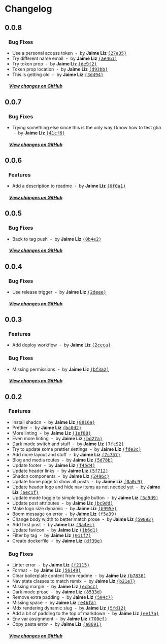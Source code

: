 # Changelog

## 0.0.8

### &nbsp;&nbsp;&nbsp;Bug Fixes

- Use a personal access token &nbsp;-&nbsp; by
  **Jaime Liz**
  [<samp>(27a35)</samp>](https://github.com/applogico/ui-bytes/commit/27a35be)
- Try different name email &nbsp;-&nbsp; by
  **Jaime Liz**
  [<samp>(ae461)</samp>](https://github.com/applogico/ui-bytes/commit/ae4614f)
- Try token prop &nbsp;-&nbsp; by **Jaime Liz**
  [<samp>(de9f2)</samp>](https://github.com/applogico/ui-bytes/commit/de9f2eb)
- Token prop location &nbsp;-&nbsp; by **Jaime
  Liz**
  [<samp>(d93bb)</samp>](https://github.com/applogico/ui-bytes/commit/d93bb87)
- This is getting old &nbsp;-&nbsp; by **Jaime
  Liz**
  [<samp>(3d494)</samp>](https://github.com/applogico/ui-bytes/commit/3d494f1)

##### &nbsp;&nbsp;&nbsp;&nbsp;[View changes on GitHub](https://github.com/applogico/ui-bytes/compare/0.0.7...0.0.8)

## 0.0.7

### &nbsp;&nbsp;&nbsp;Bug Fixes

- Trying something else since this is the only way
  I know how to test gha &nbsp;-&nbsp; by **Jaime
  Liz**
  [<samp>(41cf6)</samp>](https://github.com/applogico/ui-bytes/commit/41cf6cb)

##### &nbsp;&nbsp;&nbsp;&nbsp;[View changes on GitHub](https://github.com/applogico/ui-bytes/compare/0.0.6...0.0.7)

## 0.0.6

### &nbsp;&nbsp;&nbsp;Features

- Add a description to readme &nbsp;-&nbsp; by
  **Jaime Liz**
  [<samp>(6f0a1)</samp>](https://github.com/applogico/ui-bytes/commit/6f0a1af)

##### &nbsp;&nbsp;&nbsp;&nbsp;[View changes on GitHub](https://github.com/applogico/ui-bytes/compare/0.0.5...0.0.6)

## 0.0.5

### &nbsp;&nbsp;&nbsp;Bug Fixes

- Back to tag push &nbsp;-&nbsp; by **Jaime Liz**
  [<samp>(0b4e2)</samp>](https://github.com/applogico/ui-bytes/commit/0b4e285)

##### &nbsp;&nbsp;&nbsp;&nbsp;[View changes on GitHub](https://github.com/applogico/ui-bytes/compare/0.0.4...0.0.5)

## 0.0.4

### &nbsp;&nbsp;&nbsp;Bug Fixes

- Use release trigger &nbsp;-&nbsp; by **Jaime
  Liz**
  [<samp>(2deee)</samp>](https://github.com/applogico/ui-bytes/commit/2deee68)

##### &nbsp;&nbsp;&nbsp;&nbsp;[View changes on GitHub](https://github.com/applogico/ui-bytes/compare/0.0.3...0.0.4)

## 0.0.3

### &nbsp;&nbsp;&nbsp;Features

- Add deploy workflow &nbsp;-&nbsp; by **Jaime
  Liz**
  [<samp>(2ceca)</samp>](https://github.com/applogico/ui-bytes/commit/2ceca72)

### &nbsp;&nbsp;&nbsp;Bug Fixes

- Missing permissions &nbsp;-&nbsp; by **Jaime
  Liz**
  [<samp>(bf3a2)</samp>](https://github.com/applogico/ui-bytes/commit/bf3a2e0)

##### &nbsp;&nbsp;&nbsp;&nbsp;[View changes on GitHub](https://github.com/applogico/ui-bytes/compare/0.0.2...0.0.3)

## 0.0.2

### &nbsp;&nbsp;&nbsp;Features

- Install shadcn &nbsp;-&nbsp; by **Jaime Liz**
  [<samp>(8816a)</samp>](https://github.com/applogico/ui-bytes/commit/8816a6a)
- Prettier &nbsp;-&nbsp; by **Jaime Liz**
  [<samp>(bc0d2)</samp>](https://github.com/applogico/ui-bytes/commit/bc0d282)
- More linting &nbsp;-&nbsp; by **Jaime Liz**
  [<samp>(1ef80)</samp>](https://github.com/applogico/ui-bytes/commit/1ef80c1)
- Even more linting &nbsp;-&nbsp; by **Jaime Liz**
  [<samp>(bd27a)</samp>](https://github.com/applogico/ui-bytes/commit/bd27af6)
- Dark mode switch and stuff &nbsp;-&nbsp; by
  **Jaime Liz**
  [<samp>(7fc92)</samp>](https://github.com/applogico/ui-bytes/commit/7fc92eb)
- Try to update some prettier settings
  &nbsp;-&nbsp; by **Jaime Liz**
  [<samp>(fde3c)</samp>](https://github.com/applogico/ui-bytes/commit/fde3c01)
- Add more layout and stuff &nbsp;-&nbsp; by
  **Jaime Liz**
  [<samp>(7c757)</samp>](https://github.com/applogico/ui-bytes/commit/7c75732)
- Blog and media routes &nbsp;-&nbsp; by **Jaime
  Liz**
  [<samp>(5d78b)</samp>](https://github.com/applogico/ui-bytes/commit/5d78b81)
- Update footer &nbsp;-&nbsp; by **Jaime Liz**
  [<samp>(f45d4)</samp>](https://github.com/applogico/ui-bytes/commit/f45d494)
- Update header links &nbsp;-&nbsp; by **Jaime
  Liz**
  [<samp>(5f712)</samp>](https://github.com/applogico/ui-bytes/commit/5f7121c)
- Shadcn components &nbsp;-&nbsp; by **Jaime Liz**
  [<samp>(2496c)</samp>](https://github.com/applogico/ui-bytes/commit/2496ca1)
- Update home page to show all posts &nbsp;-&nbsp;
  by **Jaime Liz**
  [<samp>(0a0c9)</samp>](https://github.com/applogico/ui-bytes/commit/0a0c98b)
- Update header logo and hide nav items as not
  needed yet &nbsp;-&nbsp; by **Jaime Liz**
  [<samp>(6ec1f)</samp>](https://github.com/applogico/ui-bytes/commit/6ec1f17)
- Update mode toggle to simple toggle button
  &nbsp;-&nbsp; by **Jaime Liz**
  [<samp>(5c9d9)</samp>](https://github.com/applogico/ui-bytes/commit/5c9d9fe)
- Update post attributes &nbsp;-&nbsp; by **Jaime
  Liz**
  [<samp>(bc9dd)</samp>](https://github.com/applogico/ui-bytes/commit/bc9dd68)
- Make logo size dynamic &nbsp;-&nbsp; by **Jaime
  Liz**
  [<samp>(b995e)</samp>](https://github.com/applogico/ui-bytes/commit/b995e47)
- Boom message on error &nbsp;-&nbsp; by **Jaime
  Liz**
  [<samp>(f5a39)</samp>](https://github.com/applogico/ui-bytes/commit/f5a39d6)
- Change body width to better match prose
  &nbsp;-&nbsp; by **Jaime Liz**
  [<samp>(59893)</samp>](https://github.com/applogico/ui-bytes/commit/59893f1)
- Add first post &nbsp;-&nbsp; by **Jaime Liz**
  [<samp>(3a4ec)</samp>](https://github.com/applogico/ui-bytes/commit/3a4ecb8)
- Update favicon &nbsp;-&nbsp; by **Jaime Liz**
  [<samp>(1b6d1)</samp>](https://github.com/applogico/ui-bytes/commit/1b6d1ec)
- Filter by tag &nbsp;-&nbsp; by **Jaime Liz**
  [<samp>(011f7)</samp>](https://github.com/applogico/ui-bytes/commit/011f745)
- Create dockerfile &nbsp;-&nbsp; by **Jaime Liz**
  [<samp>(df39e)</samp>](https://github.com/applogico/ui-bytes/commit/df39ed8)

### &nbsp;&nbsp;&nbsp;Bug Fixes

- Linter error &nbsp;-&nbsp; by **Jaime Liz**
  [<samp>(f2115)</samp>](https://github.com/applogico/ui-bytes/commit/f2115e7)
- Format &nbsp;-&nbsp; by **Jaime Liz**
  [<samp>(56149)</samp>](https://github.com/applogico/ui-bytes/commit/56149f8)
- Clear boilerplate content from readme
  &nbsp;-&nbsp; by **Jaime Liz**
  [<samp>(b7838)</samp>](https://github.com/applogico/ui-bytes/commit/b7838ba)
- Nav state classes to match remix &nbsp;-&nbsp;
  by **Jaime Liz**
  [<samp>(b21e7)</samp>](https://github.com/applogico/ui-bytes/commit/b21e7d3)
- Missing margin &nbsp;-&nbsp; by **Jaime Liz**
  [<samp>(ecbcc)</samp>](https://github.com/applogico/ui-bytes/commit/ecbccd9)
- Dark mode prose &nbsp;-&nbsp; by **Jaime Liz**
  [<samp>(8533d)</samp>](https://github.com/applogico/ui-bytes/commit/8533dbc)
- Remove extra padding &nbsp;-&nbsp; by **Jaime
  Liz**
  [<samp>(504c7)</samp>](https://github.com/applogico/ui-bytes/commit/504c707)
- Missing space &nbsp;-&nbsp; by **Jaime Liz**
  [<samp>(e4bfa)</samp>](https://github.com/applogico/ui-bytes/commit/e4bfaf2)
- Mdx rendering dynamic slug &nbsp;-&nbsp; by
  **Jaime Liz**
  [<samp>(5fd12)</samp>](https://github.com/applogico/ui-bytes/commit/5fd1273)
- Add a bit of padding to the top of markdown
  &nbsp;-&nbsp; by **Jaime Liz**
  [<samp>(ee17a)</samp>](https://github.com/applogico/ui-bytes/commit/ee17a22)
- Env var assignment &nbsp;-&nbsp; by **Jaime
  Liz**
  [<samp>(700ef)</samp>](https://github.com/applogico/ui-bytes/commit/700efcc)
- Copy pasta error &nbsp;-&nbsp; by **Jaime Liz**
  [<samp>(a8691)</samp>](https://github.com/applogico/ui-bytes/commit/a86915e)

##### &nbsp;&nbsp;&nbsp;&nbsp;[View changes on GitHub](https://github.com/applogico/ui-bytes/compare/b02b682c22cc524483ae94b9d02ee0cabf203651...0.0.2)
